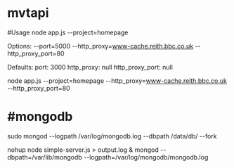 mvtapi
=====

#Usage
node app.js --project=homepage

Options:
--port=5000
--http_proxy=www-cache.reith.bbc.co.uk
--http_proxy_port=80

Defaults:
port: 3000
http_proxy: null
http_proxy_port: null

node app.js --project=homepage --http_proxy=www-cache.reith.bbc.co.uk --http_proxy_port=80

#mongodb
========
sudo mongod --logpath /var/log/mongodb.log --dbpath /data/db/ --fork

nohup node simple-server.js > output.log &
mongod --dbpath=/var/lib/mongodb --logpath=/var/log/mongodb/mongodb.log
